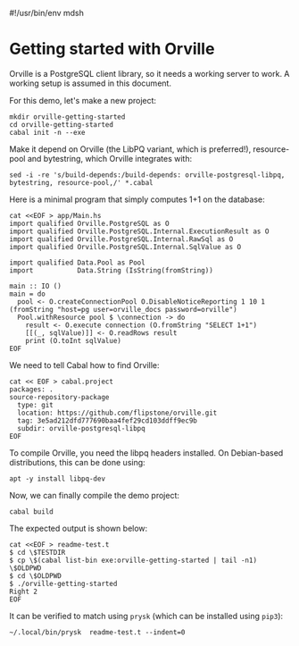 #!/usr/bin/env mdsh

# Getting started with Orville

Orville is a PostgreSQL client library, so it needs a working server to work. A working setup is assumed in this document.

For this demo, let's make a new project:

```shell
mkdir orville-getting-started
cd orville-getting-started
cabal init -n --exe
```

Make it depend on Orville (the LibPQ variant, which is preferred!), resource-pool and bytestring, which Orville integrates with:

```shell
sed -i -re 's/build-depends:/build-depends: orville-postgresql-libpq, bytestring, resource-pool,/' *.cabal
```

Here is a minimal program that simply computes 1+1 on the database:

```shell
cat <<EOF > app/Main.hs
import qualified Orville.PostgreSQL as O
import qualified Orville.PostgreSQL.Internal.ExecutionResult as O
import qualified Orville.PostgreSQL.Internal.RawSql as O
import qualified Orville.PostgreSQL.Internal.SqlValue as O

import qualified Data.Pool as Pool
import           Data.String (IsString(fromString))

main :: IO ()
main = do
  pool <- O.createConnectionPool O.DisableNoticeReporting 1 10 1 (fromString "host=pg user=orville_docs password=orville")
  Pool.withResource pool $ \connection -> do
    result <- O.execute connection (O.fromString "SELECT 1+1")
    [[(_, sqlValue)]] <- O.readRows result
    print (O.toInt sqlValue)
EOF
```

We need to tell Cabal how to find Orville:

```shell
cat << EOF > cabal.project
packages: .
source-repository-package
  type: git
  location: https://github.com/flipstone/orville.git
  tag: 3e5ad212dfd777690baa4fef29cd103ddff9ec9b
  subdir: orville-postgresql-libpq
EOF
```

To compile Orville, you need the libpq headers installed. On Debian-based distributions, this can be done using:

```shell
apt -y install libpq-dev
```

Now, we can finally compile the demo project:

```shell
cabal build
```

The expected output is shown below:

```shell
cat <<EOF > readme-test.t
$ cd \$TESTDIR
$ cp \$(cabal list-bin exe:orville-getting-started | tail -n1) \$OLDPWD
$ cd \$OLDPWD
$ ./orville-getting-started
Right 2
EOF
```

It can be verified to match using `prysk` (which can be installed using `pip3`):

```shell
~/.local/bin/prysk  readme-test.t --indent=0
```
